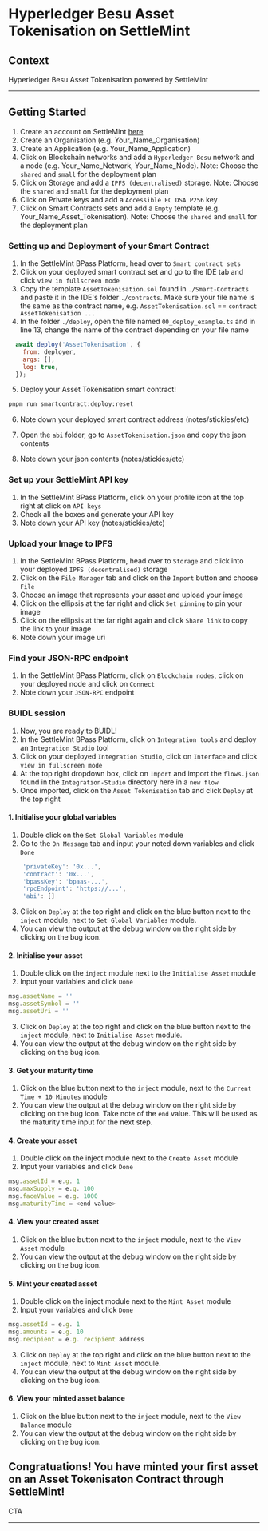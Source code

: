 # Hyperledger Besu Asset Tokenisation on SettleMint

## Context

Hyperledger Besu Asset Tokenisation powered by SettleMint

---

## Getting Started

1. Create an account on SettleMint [here](https://console.settlemint.com/)
2. Create an Organisation (e.g. Your_Name_Organisation)
3. Create an Application (e.g. Your_Name_Application)
4. Click on Blockchain networks and add a `Hyperledger Besu` network and a node (e.g. Your_Name_Network, Your_Name_Node). Note: Choose the `shared` and `small` for the deployment plan
5. Click on Storage and add a `IPFS (decentralised)` storage. Note: Choose the `shared` and `small` for the deployment plan
6. Click on Private keys and add a `Accessible EC DSA P256` key
7. Click on Smart Contracts sets and add a `Empty` template (e.g. Your_Name_Asset_Tokenisation). Note: Choose the `shared` and `small` for the deployment plan

### Setting up and Deployment of your Smart Contract

1. In the SettleMint BPass Platform, head over to `Smart contract sets`
2. Click on your deployed smart contract set and go to the IDE tab and click `view in fullscreen mode`
3. Copy the template `AssetTokenisation.sol` found in `./Smart-Contracts` and paste it in the IDE's folder `./contracts`. Make sure your file name is the same as the contract name, e.g. `AssetTokenisation.sol` == `contract AssetTokenisation ...`
4. In the folder `./deploy`, open the file named `00_deploy_example.ts` and in line 13, change the name of the contract depending on your file name

```javascript
  await deploy('AssetTokenisation', {
    from: deployer,
    args: [],
    log: true,
  });
```

5. Deploy your Asset Tokenisation smart contract!

```bash
pnpm run smartcontract:deploy:reset
```

6. Note down your deployed smart contract address (notes/stickies/etc)

8. Open the `abi` folder, go to `AssetTokenisation.json` and copy the json contents

8. Note down your json contents (notes/stickies/etc)

### Set up your SettleMint API key

1. In the SettleMint BPass Platform, click on your profile icon at the top right at click on `API keys`
2. Check all the boxes and generate your API key
3. Note down your API key (notes/stickies/etc)

### Upload your Image to IPFS

1. In the SettleMint BPass Platform, head over to `Storage` and click into your deployed `IPFS (decentralised)` storage
2. Click on the `File Manager` tab and click on the `Import` button and choose `File`
3. Choose an image that represents your asset and upload your image
4. Click on the ellipsis at the far right and click `Set pinning` to pin your image
5. Click on the ellipsis at the far right again and click `Share link` to copy the link to your image
6. Note down your image uri

### Find your JSON-RPC endpoint

1. In the SettleMint BPass Platform, click on `Blockchain nodes`, click on your deployed node and click on `Connect`
2. Note down your `JSON-RPC` endpoint

### BUIDL session

1. Now, you are ready to BUIDL!
2. In the SettleMint BPass Platform, click on `Integration tools` and deploy an `Integration Studio` tool
3. Click on your deployed `Integration Studio`, click on `Interface` and click `view in fullscreen mode`
4. At the top right dropdown box, click on `Import` and import the `flows.json` found in the `Integration-Studio` directory here in a `new flow`
5. Once imported, click on the `Asset Tokenisation` tab and click `Deploy` at the top right

#### 1. Initialise your global variables

1. Double click on the `Set Global Variables` module
2. Go to the `On Message` tab and input your noted down variables and click `Done`

```javascript
    'privateKey': '0x...',
    'contract': '0x...',
    'bpassKey': 'bpaas-...',
    'rpcEndpoint': 'https://...',
    'abi': []
```

3. Click on `Deploy` at the top right and click on the blue button next to the `inject` module, next to `Set Global Variables` module.
4. You can view the output at the debug window on the right side by clicking on the bug icon.

#### 2. Initialise your asset

1. Double click on the `inject` module next to the `Initialise Asset` module
2. Input your variables and click `Done`

```javascript
msg.assetName = ''
msg.assetSymbol = ''
msg.assetUri = ''
```

3. Click on `Deploy` at the top right and click on the blue button next to the `inject` module, next to `Initialise Asset` module.
4. You can view the output at the debug window on the right side by clicking on the bug icon.

#### 3. Get your maturity time

1. Click on the blue button next to the `inject` module, next to the `Current Time + 10 Minutes` module
2. You can view the output at the debug window on the right side by clicking on the bug icon. Take note of the `end` value. This will be used as the maturity time input for the next step.

#### 4. Create your asset

1. Double click on the inject module next to the `Create Asset` module
2. Input your variables and click `Done`

```javascript
msg.assetId = e.g. 1 
msg.maxSupply = e.g. 100 
msg.faceValue = e.g. 1000 
msg.maturityTime = <end value>
```

#### 4. View your created asset

1. Click on the blue button next to the `inject` module, next to the `View Asset` module
2. You can view the output at the debug window on the right side by clicking on the bug icon. 

#### 5. Mint your created asset

1. Double click on the inject module next to the `Mint Asset` module
2. Input your variables and click `Done`

```javascript
msg.assetId = e.g. 1 
msg.amounts = e.g. 10 
msg.recipient = e.g. recipient address 
```

3. Click on `Deploy` at the top right and click on the blue button next to the `inject` module, next to `Mint Asset` module.
4. You can view the output at the debug window on the right side by clicking on the bug icon.

#### 6. View your minted asset balance

1. Click on the blue button next to the `inject` module, next to the `View Balance` module
2. You can view the output at the debug window on the right side by clicking on the bug icon.

## Congratuations! You have minted your first asset on an Asset Tokenisaton Contract through SettleMint! 

CTA 

---

